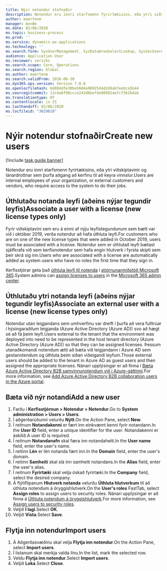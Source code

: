 ```yaml
---
title: Nýir notendur stofnaðir
description: Notendur eru innri starfsmenn fyrirtækisins, eða ytri viðskiptavinir og lánardrottnar sem þurfa aðgang að kerfinu til að framkvæma vinnslum.
author: maertenm
manager: AnnBe
ms.date: 02/06/2020
ms.topic: business-process
ms.prod: ''
ms.service: dynamics-ax-applications
ms.technology: ''
ms.search.form: SysUserManagement, SysDataAreaSelectLookup, SysSecUserAddRoles, SysUserMSODSUserImport
audience: Application User
ms.reviewer: sericks
ms.search.scope: Core, Operations
ms.search.region: Global
ms.author: maertenm
ms.search.validFrom: 2016-06-30
ms.dyn365.ops.version: Version 7.0.0
ms.openlocfilehash: 6d884dfe30be5684a90925d4d2d9ab7eebca5b44
ms.sourcegitcommit: 13c4a6f98ccce243d6befde90992aefcf562bdab
ms.translationtype: HT
ms.contentlocale: is-IS
ms.lasthandoff: 02/06/2020
ms.locfileid: "3029810"
---
```

# <a name="create-new-users"></a><span data-ttu-id="dda2b-103">Nýir notendur stofnaðir</span><span class="sxs-lookup"><span data-stu-id="dda2b-103">Create new users</span></span>

[!include [task guide banner](../../includes/task-guide-banner.md)]

<span data-ttu-id="dda2b-104">Notendur eru innri starfsmenn fyrirtækisins, eða ytri viðskiptavinir og lánardrottnar sem þurfa aðgang að kerfinu til að keyra vinnslur.</span><span class="sxs-lookup"><span data-stu-id="dda2b-104">Users are internal employees of your organization, or external customers and vendors, who require access to the system to do their jobs.</span></span>

## <a name="associate-a-user-with-a-license-new-license-types-only"></a><span data-ttu-id="dda2b-105">Úthlutaðu notanda leyfi (aðeins nýjar tegundir leyfis)</span><span class="sxs-lookup"><span data-stu-id="dda2b-105">Associate a user with a license (new license types only)</span></span>
<span data-ttu-id="dda2b-106">Fyrir viðskiptavini sem eru á einni af nýju leyfistegundunum sem bætt var við í október 2019, verða notendur að hafa úthluta leyfi.</span><span class="sxs-lookup"><span data-stu-id="dda2b-106">For customers who are on one of the new license types that were added in October 2019, users must be associated with a license.</span></span> <span data-ttu-id="dda2b-107">Notendur sem er úthlutað leyfi bætast sjálfkrafa við sem kerfisnotendur sem hafa engin hlutverk í fyrsta skipti sem þeir skrá sig inn.</span><span class="sxs-lookup"><span data-stu-id="dda2b-107">Users who are associated with a license are automatically added as system users who have no roles the first time that they sign in.</span></span>

<span data-ttu-id="dda2b-108">Kerfisstjórar geta það [úthluta leyfi til notenda](https://docs.microsoft.com/office365/admin/subscriptions-and-billing/assign-licenses-to-users?view=o365-worldwide) í [stjórnunarmiðstöð Microsoft 365](https://docs.microsoft.com/office365/admin/admin-overview/about-the-admin-center?view=o365-worldwide).</span><span class="sxs-lookup"><span data-stu-id="dda2b-108">System admins can [assign licenses to users](https://docs.microsoft.com/office365/admin/subscriptions-and-billing/assign-licenses-to-users?view=o365-worldwide) in the [Microsoft 365 admin center](https://docs.microsoft.com/office365/admin/admin-overview/about-the-admin-center?view=o365-worldwide).</span></span>

## <a name="associate-an-external-user-with-a-license-new-license-types-only"></a><span data-ttu-id="dda2b-109">Úthlutaðu ytri notanda leyfi (aðeins nýjar tegundir leyfis)</span><span class="sxs-lookup"><span data-stu-id="dda2b-109">Associate an external user with a license (new license types only)</span></span>
<span data-ttu-id="dda2b-110">Notendur utan leigjandans sem umhverfinu var dreift í þurfa að vera fulltrúar í hýsingaraðilum leigjanda (Azure Active Directory (Azure AD)) svo að hægt sé að fá þeim leyfi.</span><span class="sxs-lookup"><span data-stu-id="dda2b-110">Users external to the tenant that the environment was deployed into need to be represented in the host tenant directory (Azure Active Directory (Azure AD)) so that they can be assigned licenses.</span></span> <span data-ttu-id="dda2b-111">Þessum utanaðkomandi notendum ætti að bæta við leigjandann í Azure AD sem gestanotendum og úthluta þeim síðan viðeigandi leyfum.</span><span class="sxs-lookup"><span data-stu-id="dda2b-111">Those external users should be added to the tenant in Azure AD as guest users and then assigned the appropriate licenses.</span></span> <span data-ttu-id="dda2b-112">Nánari upplýsingar er að finna í [Bæta Azure Active Directory B2B samvinnunotendum við í Azure-gáttinni](https://docs.microsoft.com/azure/active-directory/b2b/add-users-administrator).</span><span class="sxs-lookup"><span data-stu-id="dda2b-112">For more information, see [Add Azure Active Directory B2B collaboration users in the Azure portal](https://docs.microsoft.com/azure/active-directory/b2b/add-users-administrator).</span></span>

## <a name="add-a-new-user"></a><span data-ttu-id="dda2b-113">Bæta við nýr notandi</span><span class="sxs-lookup"><span data-stu-id="dda2b-113">Add a new user</span></span>
1. <span data-ttu-id="dda2b-114">Farðu í **Kerfisstjórnun \> Notendur \> Notendur**.</span><span class="sxs-lookup"><span data-stu-id="dda2b-114">Go to **System administration \> Users \> Users**.</span></span>
2. <span data-ttu-id="dda2b-115">Í aðgerðarúðunni velurðu **Nýtt**.</span><span class="sxs-lookup"><span data-stu-id="dda2b-115">On the Action Pane, select **New**.</span></span>
3. <span data-ttu-id="dda2b-116">Í reitnum **Notandakenni** er fært inn einkvæmt kenni fyrir notandann.</span><span class="sxs-lookup"><span data-stu-id="dda2b-116">In the **User ID** field, enter a unique identifier for the user.</span></span> <span data-ttu-id="dda2b-117">Notandakenni er áskilið.</span><span class="sxs-lookup"><span data-stu-id="dda2b-117">A user ID is required.</span></span>  
4. <span data-ttu-id="dda2b-118">Í reitnum **Notandanafn** skal færa inn notandaheiti.</span><span class="sxs-lookup"><span data-stu-id="dda2b-118">In the **User name** field, enter the user's name.</span></span>  
5. <span data-ttu-id="dda2b-119">Í reitinn **Lén** er lén notanda fært inn.</span><span class="sxs-lookup"><span data-stu-id="dda2b-119">In the **Domain** field, enter the user's domain.</span></span>  
6. <span data-ttu-id="dda2b-120">Í reitinn **Samheiti** skal slá inn samheiti notandans.</span><span class="sxs-lookup"><span data-stu-id="dda2b-120">In the **Alias** field, enter the user's alias.</span></span>  
7. <span data-ttu-id="dda2b-121">Í reitnum **Fyrirtæki** skal velja óskað fyrirtæki.</span><span class="sxs-lookup"><span data-stu-id="dda2b-121">In the **Company** field, select the desired company.</span></span> 
8. <span data-ttu-id="dda2b-122">Á flýtiflipanum **Hlutverk notanda** velurðu **Úthluta hlutverkum** til að úthluta notendum á öryggishlutverk.</span><span class="sxs-lookup"><span data-stu-id="dda2b-122">On the **User's roles** FastTab, select **Assign roles** to assign users to security roles.</span></span> <span data-ttu-id="dda2b-123">Nánari upplýsingar er að finna á [Úthluta notendum á öryggishlutverk](assign-users-security-roles.md).</span><span class="sxs-lookup"><span data-stu-id="dda2b-123">For more information, see [Assign users to security roles](assign-users-security-roles.md).</span></span>
9. <span data-ttu-id="dda2b-124">Veljið **Í lagi**.</span><span class="sxs-lookup"><span data-stu-id="dda2b-124">Select **OK**.</span></span>
10. <span data-ttu-id="dda2b-125">Veljið **Vista**.</span><span class="sxs-lookup"><span data-stu-id="dda2b-125">Select **Save**.</span></span>

## <a name="import-users"></a><span data-ttu-id="dda2b-126">Flytja inn notendur</span><span class="sxs-lookup"><span data-stu-id="dda2b-126">Import users</span></span>
1. <span data-ttu-id="dda2b-127">Á Aðgerðasvæðinu skal velja **Flytja inn notendur**.</span><span class="sxs-lookup"><span data-stu-id="dda2b-127">On the Action Pane, select **Import users**.</span></span>
2. <span data-ttu-id="dda2b-128">Í listanum skal merkja valda línu.</span><span class="sxs-lookup"><span data-stu-id="dda2b-128">In the list, mark the selected row.</span></span>
3. <span data-ttu-id="dda2b-129">Veldu **Flytja inn notendur**.</span><span class="sxs-lookup"><span data-stu-id="dda2b-129">Select **Import users**.</span></span>
4. <span data-ttu-id="dda2b-130">Veljið **Loka**.</span><span class="sxs-lookup"><span data-stu-id="dda2b-130">Select **Close**.</span></span>

